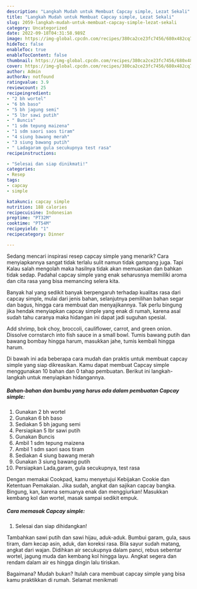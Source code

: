 ```yaml
---
description: "Langkah Mudah untuk Membuat Capcay simple, Lezat Sekali"
title: "Langkah Mudah untuk Membuat Capcay simple, Lezat Sekali"
slug: 2059-langkah-mudah-untuk-membuat-capcay-simple-lezat-sekali
category: Uncategorized
date: 2022-09-18T04:31:58.989Z
image: https://img-global.cpcdn.com/recipes/380ca2ce23fc7456/680x482cq70/capcay-simple-foto-resep-utama.jpg
hideToc: false
enableToc: true
enableTocContent: false
thumbnail: https://img-global.cpcdn.com/recipes/380ca2ce23fc7456/680x482cq70/capcay-simple-foto-resep-utama.jpg
cover: https://img-global.cpcdn.com/recipes/380ca2ce23fc7456/680x482cq70/capcay-simple-foto-resep-utama.jpg
author: Admin
authorAv: notfound
ratingvalue: 3.9
reviewcount: 25
recipeingredient:
- "2 bh wortel"
- "6 bh baso"
- "5 bh jagung semi"
- "5 lbr sawi putih"
- " Buncis"
- "1 sdm tepung maizena"
- "1 sdm saori saos tiram"
- "4 siung bawang merah"
- "3 siung bawang putih"
- " Ladagaram gula secukupnya test rasa"
recipeinstructions:

- "Selesai dan siap dinikmati!"
categories:
- Resep
tags:
- capcay
- simple

katakunci: capcay simple 
nutrition: 188 calories
recipecuisine: Indonesian
preptime: "PT32M"
cooktime: "PT54M"
recipeyield: "1"
recipecategory: Dinner

---
```



Sedang mencari inspirasi resep capcay simple yang menarik? Cara menyiapkannya sangat tidak terlalu sulit namun tidak gampang juga. Tapi Kalau salah mengolah maka hasilnya tidak akan memuaskan dan bahkan tidak sedap. Padahal capcay simple yang enak seharusnya memiliki aroma dan cita rasa yang bisa memancing selera kita.


Banyak hal yang sedikit banyak berpengaruh terhadap kualitas rasa dari capcay simple, mulai dari jenis bahan, selanjutnya pemilihan bahan segar dan bagus, hingga cara membuat dan menyajikannya. Tak perlu bingung jika hendak menyiapkan capcay simple yang enak di rumah, karena asal sudah tahu caranya maka hidangan ini dapat jadi suguhan spesial.

Add shrimp, bok choy, broccoli, cauliflower, carrot, and green onion. Dissolve cornstarch into fish sauce in a small bowl. Tumis bawang putih dan bawang bombay hingga harum, masukkan jahe, tumis kembali hingga harum.


Di bawah ini ada beberapa cara mudah dan praktis untuk membuat capcay simple yang siap dikreasikan. Kamu dapat membuat Capcay simple menggunakan 10 bahan dan 0 tahap pembuatan. Berikut ini langkah-langkah untuk menyiapkan hidangannya.

<!--inarticleads1-->

##### Bahan-bahan dan bumbu yang harus ada dalam pembuatan Capcay simple:

1. Gunakan 2 bh wortel
1. Gunakan 6 bh baso
1. Sediakan 5 bh jagung semi
1. Persiapkan 5 lbr sawi putih
1. Gunakan  Buncis
1. Ambil 1 sdm tepung maizena
1. Ambil 1 sdm saori saos tiram
1. Sediakan 4 siung bawang merah
1. Gunakan 3 siung bawang putih
1. Persiapkan  Lada,garam, gula secukupnya, test rasa


Dengan memakai Cookpad, kamu menyetujui Kebijakan Cookie dan Ketentuan Pemakaian. Jika sudah, angkat dan sajikan capcay bangka. Bingung, kan, karena semuanya enak dan menggiurkan! Masukkan kembang kol dan wortel, masak sampai sedikit empuk. 

<!--inarticleads2-->

##### Cara memasak Capcay simple:


1. Selesai dan siap dihidangkan!

Tambahkan sawi putih dan sawi hijau, aduk-aduk. Bumbui garam, gula, saus tiram, dam kecap asin, aduk, dan koreksi rasa. Bila sayur sudah matang, angkat dari wajan. Didihkan air secukupnya dalam panci, rebus sebentar wortel, jagung muda dan kembang kol hingga layu. Angkat segera dan rendam dalam air es hingga dingin lalu tiriskan. 

Bagaimana? Mudah bukan? Itulah cara membuat capcay simple yang bisa kamu praktikkan di rumah. Selamat menikmati
